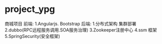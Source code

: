# project_ypg
商城项目
前端:
1.Angularjs.  Bootstrap
后端:
1.分布式架构 集群部署
2.dubbo(RPC远程服务调用.SOA服务治理)
3.Zookeeper注册中心
4.ssm 框架
5.SpringSecurity(安全框架)
